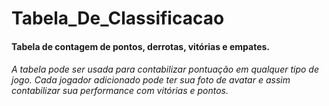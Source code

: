 # Tabela_De_Classificacao
#### Tabela de contagem de pontos, derrotas, vitórias e empates.

###### A tabela pode ser usada para contabilizar pontuação em qualquer tipo de jogo. Cada jogador adicionado pode ter sua foto de avatar e assim contabilizar sua performance com vitórias e pontos.
